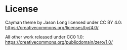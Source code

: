 # License

Cayman theme by Jason Long licensed under CC BY 4.0:
https://creativecommons.org/licenses/by/4.0/

All other work released under CC0 1.0:
https://creativecommons.org/publicdomain/zero/1.0/
